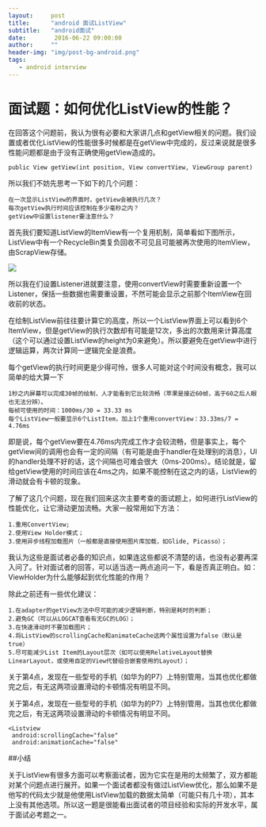 ```yaml
---
layout:     post
title:      "android 面试ListView"
subtitle:   "android面试"
date:        2016-06-22 09:00:00
author:     ""
header-img: "img/post-bg-android.png"
tags:
   - android interview
---
```





# 面试题：如何优化ListView的性能？

在回答这个问题前，我认为很有必要和大家讲几点和getView相关的问题。我们设置或者优化ListView的性能很多时候都是在getView中完成的，反过来说就是很多性能问题都是由于没有正确使用getView造成的。

    public View getView(int position, View convertView, ViewGroup parent)

所以我们不妨先思考一下如下的几个问题：

    在一次显示ListView的界面时，getView会被执行几次？
    每次getView执行时间应该控制在多少毫秒之内？
    getView中设置listener要注意什么？

首先我们要知道ListView的ItemView有一个复用机制，简单看如下图所示，ListView中有一个RecycleBin类复负回收不可见且可能被再次使用的ItemView，由ScrapView存储。


![](http://upload-images.jianshu.io/upload_images/1685558-73c9e629b9b0e273.png?imageMogr2/auto-orient/strip%7CimageView2/2/w/1240)



所以我在们设置Listener进就要注意，使用convertView时需要重新设置一个Listener，保括一些数据也需要重设置，不然可能会显示之前那个ItemView在回收前的状态。

在绘制ListView前往往要计算它的高度，所以一个ListView界面上可以看到6个ItemView，但是getView的执行次数却有可能是12次，多出的次数用来计算高度（这个可以通过设置ListView的height为0来避免）。所以要避免在getView中进行逻辑运算，两次计算同一逻辑完全是浪费。


每个getView的执行时间更是少得可怜，很多人可能对这个时间没有概念，我可以简单的给大算一下


    1秒之内屏幕可以完成30帧的绘制，人才能看到它比较流畅（苹果是接近60帧，高于60之后人眼也无法分辨）。
    每帧可使用的时间：1000ms/30 = 33.33 ms
    每个ListView一般要显示6个ListItem，加上1个重用convertView：33.33ms/7 = 4.76ms

即是说，每个getView要在4.76ms内完成工作才会较流畅，但是事实上，每个getView间的调用也会有一定的间隔（有可能是由于handler在处理别的消息），UI的handler处理不好的话，这个间隔也可难会很大（0ms-200ms）。结论就是，留给getView使用的时间应该在4ms之内，如果不能控制在这之内的话，ListView的滑动就会有卡顿的现象。

了解了这几个问题，现在我们回来这次主要考查的面试题上，如何进行ListView的性能优化，让它滑动更加流畅。大家一般常用如下方法：


    1.重用ConvertView;
    2.使用View Holder模式；
    3.使用异步线程加载图片（一般都是直接使用图片库加载，如Glide, Picasso）；

我认为这些是面试者必备的知识点，如果连这些都说不清楚的话，也没有必要再深入问了。针对面试者的回答，可以适当选一两点追问一下，看是否真正明白。如：ViewHolder为什么能够起到优化性能的作用？


除此之前还有一些优化建议：

    1.在adapter的getView方法中尽可能的减少逻辑判断，特别是耗时的判断；
    2.避免GC（可以从LOGCAT查看有无GC的LOG）；
    3.在快速滑动时不要加载图片；
    4.将ListView的scrollingCache和animateCache这两个属性设置为false（默认是true）   
    5.尽可能减少List Item的Layout层次（如可以使用RelativeLayout替换LinearLayout，或使用自定的View代替组合嵌套使用的Layout）；


关于第4点，发现在一些型号的手机（如华为的P7）上特别管用，当其也优化都做完之后，有无这两项设置滑动的卡顿情况有明显不同。


关于第4点，发现在一些型号的手机（如华为的P7）上特别管用，当其也优化都做完之后，有无这两项设置滑动的卡顿情况有明显不同。

    <Listview
     android:scrollingCache="false" 
     android:animationCache="false"

##小结


关于ListView有很多方面可以考察面试者，因为它实在是用的太频繁了，双方都能对某个问题点进行展开。如果一个面试者都没有做过ListView优化，那么如果不是他写的代码太少就是他使用ListView加载的数据太简单（可能只有几十项），其本上没有其他选项。所以这一题是很能看出面试者的项目经验和实际的开发水平，属于面试必考题之一。

